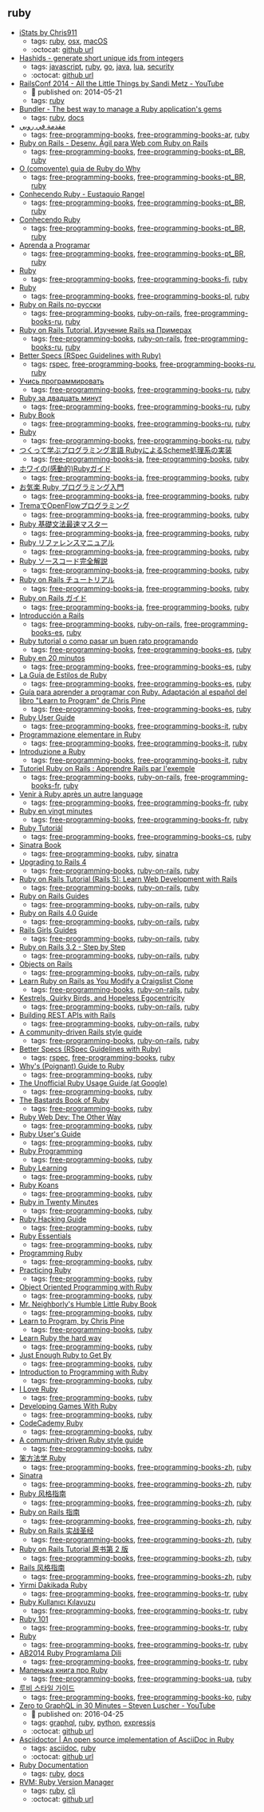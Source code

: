 ruby 
---
* [iStats by Chris911](http://chris911.github.io/iStats/)
    * tags: [ruby](../tags/ruby.md), [osx](../tags/osx.md), [macOS](../tags/macOS.md)
    * :octocat: [github url](https://github.com/Chris911/iStats)
* [Hashids - generate short unique ids from integers](https://hashids.org/)
    * tags: [javascript](../tags/javascript.md), [ruby](../tags/ruby.md), [go](../tags/go.md), [java](../tags/java.md), [lua](../tags/lua.md), [security](../tags/security.md)
    * :octocat: [github url](https://github.com/ivanakimov/hashids.js)
* [RailsConf 2014 - All the Little Things by Sandi Metz - YouTube](https://www.youtube.com/watch?v=8bZh5LMaSmE)
    * :calendar: published on: 2014-05-21
    * tags: [ruby](../tags/ruby.md)
* [Bundler - The best way to manage a Ruby application's gems    ](http://bundler.io/docs.html)
    * tags: [ruby](../tags/ruby.md), [docs](../tags/docs.md)
* [مقدمة في روبي ](http://librebooks.org/intro-to-ruby/)
    * tags: [free-programming-books](../tags/free-programming-books.md), [free-programming-books-ar](../tags/free-programming-books-ar.md), [ruby](../tags/ruby.md)
* [Ruby on Rails - Desenv. Ágil para Web com Ruby on Rails](http://www.caelum.com.br/apostila-ruby-on-rails/)
    * tags: [free-programming-books](../tags/free-programming-books.md), [free-programming-books-pt_BR](../tags/free-programming-books-pt_BR.md), [ruby](../tags/ruby.md)
* [O (comovente) guia de Ruby do Why](http://why.carlosbrando.com)
    * tags: [free-programming-books](../tags/free-programming-books.md), [free-programming-books-pt_BR](../tags/free-programming-books-pt_BR.md), [ruby](../tags/ruby.md)
* [Conhecendo Ruby - Eustaquio Rangel](https://leanpub.com/conhecendo-ruby/read)
    * tags: [free-programming-books](../tags/free-programming-books.md), [free-programming-books-pt_BR](../tags/free-programming-books-pt_BR.md), [ruby](../tags/ruby.md)
* [Conhecendo Ruby](http://howtocode.com.br/ebooks/ruby)
    * tags: [free-programming-books](../tags/free-programming-books.md), [free-programming-books-pt_BR](../tags/free-programming-books-pt_BR.md), [ruby](../tags/ruby.md)
* [Aprenda a Programar](http://www.jmonteiro.com/aprendaaprogramar/)
    * tags: [free-programming-books](../tags/free-programming-books.md), [free-programming-books-pt_BR](../tags/free-programming-books-pt_BR.md), [ruby](../tags/ruby.md)
* [Ruby](https://fi.wikibooks.org/wiki/Ruby)
    * tags: [free-programming-books](../tags/free-programming-books.md), [free-programming-books-fi](../tags/free-programming-books-fi.md), [ruby](../tags/ruby.md)
* [Ruby](https://pl.wikibooks.org/wiki/Ruby)
    * tags: [free-programming-books](../tags/free-programming-books.md), [free-programming-books-pl](../tags/free-programming-books-pl.md), [ruby](../tags/ruby.md)
* [Ruby on Rails по-русски](http://rusrails.ru)
    * tags: [free-programming-books](../tags/free-programming-books.md), [ruby-on-rails](../tags/ruby-on-rails.md), [free-programming-books-ru](../tags/free-programming-books-ru.md), [ruby](../tags/ruby.md)
* [Ruby on Rails Tutorial. Изучение Rails на Примерах](http://railstutorial.ru/chapters/4_0/beginning)
    * tags: [free-programming-books](../tags/free-programming-books.md), [ruby-on-rails](../tags/ruby-on-rails.md), [free-programming-books-ru](../tags/free-programming-books-ru.md), [ruby](../tags/ruby.md)
* [Better Specs (RSpec Guidelines with Ruby)](http://betterspecs.org/ru)
    * tags: [rspec](../tags/rspec.md), [free-programming-books](../tags/free-programming-books.md), [free-programming-books-ru](../tags/free-programming-books-ru.md), [ruby](../tags/ruby.md)
* [Учись программировать](http://www.shokhirev.com/mikhail/ruby/ltp/title.html)
    * tags: [free-programming-books](../tags/free-programming-books.md), [free-programming-books-ru](../tags/free-programming-books-ru.md), [ruby](../tags/ruby.md)
* [Ruby за двадцать минут](https://www.ruby-lang.org/ru/documentation/quickstart/)
    * tags: [free-programming-books](../tags/free-programming-books.md), [free-programming-books-ru](../tags/free-programming-books-ru.md), [ruby](../tags/ruby.md)
* [Ruby Book](https://github.com/Krugloff/rus_ruby_book)
    * tags: [free-programming-books](../tags/free-programming-books.md), [free-programming-books-ru](../tags/free-programming-books-ru.md), [ruby](../tags/ruby.md)
* [Ruby](https://ru.wikibooks.org/wiki/Ruby)
    * tags: [free-programming-books](../tags/free-programming-books.md), [free-programming-books-ru](../tags/free-programming-books-ru.md), [ruby](../tags/ruby.md)
* [つくって学ぶプログラミング言語 RubyによるScheme処理系の実装](http://tatsu-zine.com/books/scheme-in-ruby)
    * tags: [free-programming-books-ja](../tags/free-programming-books-ja.md), [free-programming-books](../tags/free-programming-books.md), [ruby](../tags/ruby.md)
* [ホワイの(感動的)Rubyガイド](http://www.aoky.net/articles/why_poignant_guide_to_ruby/)
    * tags: [free-programming-books-ja](../tags/free-programming-books-ja.md), [free-programming-books](../tags/free-programming-books.md), [ruby](../tags/ruby.md)
* [お気楽 Ruby プログラミング入門](http://www.geocities.jp/m_hiroi/light/ruby.html)
    * tags: [free-programming-books-ja](../tags/free-programming-books-ja.md), [free-programming-books](../tags/free-programming-books.md), [ruby](../tags/ruby.md)
* [TremaでOpenFlowプログラミング](http://yasuhito.github.io/trema-book/)
    * tags: [free-programming-books-ja](../tags/free-programming-books-ja.md), [free-programming-books](../tags/free-programming-books.md), [ruby](../tags/ruby.md)
* [Ruby 基礎文法最速マスター](http://route477.net/d/?date=20100125)
    * tags: [free-programming-books-ja](../tags/free-programming-books-ja.md), [free-programming-books](../tags/free-programming-books.md), [ruby](../tags/ruby.md)
* [Ruby リファレンスマニュアル](https://www.ruby-lang.org/ja/documentation/)
    * tags: [free-programming-books-ja](../tags/free-programming-books-ja.md), [free-programming-books](../tags/free-programming-books.md), [ruby](../tags/ruby.md)
* [Ruby ソースコード完全解説](http://i.loveruby.net/ja/rhg/book/)
    * tags: [free-programming-books-ja](../tags/free-programming-books-ja.md), [free-programming-books](../tags/free-programming-books.md), [ruby](../tags/ruby.md)
* [Ruby on Rails チュートリアル](http://railstutorial.jp)
    * tags: [free-programming-books-ja](../tags/free-programming-books-ja.md), [free-programming-books](../tags/free-programming-books.md), [ruby](../tags/ruby.md)
* [Ruby on Rails ガイド](http://railsguides.jp)
    * tags: [free-programming-books-ja](../tags/free-programming-books-ja.md), [free-programming-books](../tags/free-programming-books.md), [ruby](../tags/ruby.md)
* [Introducción a Rails](http://rubysur.org/introduccion.a.rails/)
    * tags: [free-programming-books](../tags/free-programming-books.md), [ruby-on-rails](../tags/ruby-on-rails.md), [free-programming-books-es](../tags/free-programming-books-es.md), [ruby](../tags/ruby.md)
* [Ruby tutorial o como pasar un buen rato programando](http://rubytutorial.wikidot.com/introduccion)
    * tags: [free-programming-books](../tags/free-programming-books.md), [free-programming-books-es](../tags/free-programming-books-es.md), [ruby](../tags/ruby.md)
* [Ruby en 20 minutos](https://www.ruby-lang.org/es/documentation/quickstart/)
    * tags: [free-programming-books](../tags/free-programming-books.md), [free-programming-books-es](../tags/free-programming-books-es.md), [ruby](../tags/ruby.md)
* [La Guía de Estilos de Ruby](https://github.com/alemohamad/ruby-style-guide/blob/master/README-esLA.md)
    * tags: [free-programming-books](../tags/free-programming-books.md), [free-programming-books-es](../tags/free-programming-books-es.md), [ruby](../tags/ruby.md)
* [Guía para aprender a programar con Ruby. Adaptación al español del libro "Learn to Program" de Chris Pine](https://github.com/rubysur/aprende.a.programar)
    * tags: [free-programming-books](../tags/free-programming-books.md), [free-programming-books-es](../tags/free-programming-books-es.md), [ruby](../tags/ruby.md)
* [Ruby User Guide](http://ruby-it.org/rug_it.zip)
    * tags: [free-programming-books](../tags/free-programming-books.md), [free-programming-books-it](../tags/free-programming-books-it.md), [ruby](../tags/ruby.md)
* [Programmazione elementare in Ruby](http://minimalprocedure.pragmas.org/writings/programmazione_elementare_ruby/corso_elementare_ruby.html)
    * tags: [free-programming-books](../tags/free-programming-books.md), [free-programming-books-it](../tags/free-programming-books-it.md), [ruby](../tags/ruby.md)
* [Introduzione a Ruby](http://tesi.cab.unipd.it/22937/1/Tesina_-_Introduzione_a_Ruby.pdf)
    * tags: [free-programming-books](../tags/free-programming-books.md), [free-programming-books-it](../tags/free-programming-books-it.md), [ruby](../tags/ruby.md)
* [Tutoriel Ruby on Rails : Apprendre Rails par l'exemple](http://french.railstutorial.org/chapters/beginning)
    * tags: [free-programming-books](../tags/free-programming-books.md), [ruby-on-rails](../tags/ruby-on-rails.md), [free-programming-books-fr](../tags/free-programming-books-fr.md), [ruby](../tags/ruby.md)
* [Venir à Ruby après un autre language](https://www.ruby-lang.org/fr/documentation/ruby-from-other-languages/)
    * tags: [free-programming-books](../tags/free-programming-books.md), [free-programming-books-fr](../tags/free-programming-books-fr.md), [ruby](../tags/ruby.md)
* [Ruby en vingt minutes](https://www.ruby-lang.org/fr/documentation/quickstart/)
    * tags: [free-programming-books](../tags/free-programming-books.md), [free-programming-books-fr](../tags/free-programming-books-fr.md), [ruby](../tags/ruby.md)
* [Ruby Tutoriál](http://i.iinfo.cz/files/root/k/Ruby_tutorial.pdf)
    * tags: [free-programming-books](../tags/free-programming-books.md), [free-programming-books-cs](../tags/free-programming-books-cs.md), [ruby](../tags/ruby.md)
* [Sinatra Book](https://github.com/sinatra/sinatra-book)
    * tags: [free-programming-books](../tags/free-programming-books.md), [ruby](../tags/ruby.md), [sinatra](../tags/sinatra.md)
* [Upgrading to Rails 4](https://github.com/alindeman/upgradingtorails4)
    * tags: [free-programming-books](../tags/free-programming-books.md), [ruby-on-rails](../tags/ruby-on-rails.md), [ruby](../tags/ruby.md)
* [Ruby on Rails Tutorial (Rails 5): Learn Web Development with Rails](https://www.railstutorial.org/book)
    * tags: [free-programming-books](../tags/free-programming-books.md), [ruby-on-rails](../tags/ruby-on-rails.md), [ruby](../tags/ruby.md)
* [Ruby on Rails Guides](http://guides.rubyonrails.org)
    * tags: [free-programming-books](../tags/free-programming-books.md), [ruby-on-rails](../tags/ruby-on-rails.md), [ruby](../tags/ruby.md)
* [Ruby on Rails 4.0 Guide](http://www.xyzpub.com/en/ruby-on-rails/4.0/)
    * tags: [free-programming-books](../tags/free-programming-books.md), [ruby-on-rails](../tags/ruby-on-rails.md), [ruby](../tags/ruby.md)
* [Rails Girls Guides](http://guides.railsgirls.com)
    * tags: [free-programming-books](../tags/free-programming-books.md), [ruby-on-rails](../tags/ruby-on-rails.md), [ruby](../tags/ruby.md)
* [Ruby on Rails 3.2 - Step by Step](http://www.xyzpub.com/en/ruby-on-rails/3.2/)
    * tags: [free-programming-books](../tags/free-programming-books.md), [ruby-on-rails](../tags/ruby-on-rails.md), [ruby](../tags/ruby.md)
* [Objects on Rails](http://objectsonrails.com)
    * tags: [free-programming-books](../tags/free-programming-books.md), [ruby-on-rails](../tags/ruby-on-rails.md), [ruby](../tags/ruby.md)
* [Learn Ruby on Rails as You Modify a Craigslist Clone](http://www.thinkful.com/learn/ruby-on-rails-tutorial/)
    * tags: [free-programming-books](../tags/free-programming-books.md), [ruby-on-rails](../tags/ruby-on-rails.md), [ruby](../tags/ruby.md)
* [Kestrels, Quirky Birds, and Hopeless Egocentricity](https://leanpub.com/combinators/read)
    * tags: [free-programming-books](../tags/free-programming-books.md), [ruby-on-rails](../tags/ruby-on-rails.md), [ruby](../tags/ruby.md)
* [Building REST APIs with Rails](http://apionrails.icalialabs.com/book)
    * tags: [free-programming-books](../tags/free-programming-books.md), [ruby-on-rails](../tags/ruby-on-rails.md), [ruby](../tags/ruby.md)
* [A community-driven Rails style guide](https://github.com/bbatsov/rails-style-guide)
    * tags: [free-programming-books](../tags/free-programming-books.md), [ruby-on-rails](../tags/ruby-on-rails.md), [ruby](../tags/ruby.md)
* [Better Specs (RSpec Guidelines with Ruby)](http://betterspecs.org)
    * tags: [rspec](../tags/rspec.md), [free-programming-books](../tags/free-programming-books.md), [ruby](../tags/ruby.md)
* [Why's (Poignant) Guide to Ruby](http://poignant.guide)
    * tags: [free-programming-books](../tags/free-programming-books.md), [ruby](../tags/ruby.md)
* [The Unofficial Ruby Usage Guide (at Google)](http://www.caliban.org/ruby/rubyguide.shtml)
    * tags: [free-programming-books](../tags/free-programming-books.md), [ruby](../tags/ruby.md)
* [The Bastards Book of Ruby](http://ruby.bastardsbook.com)
    * tags: [free-programming-books](../tags/free-programming-books.md), [ruby](../tags/ruby.md)
* [Ruby Web Dev: The Other Way](https://leanpub.com/rwdtow/read)
    * tags: [free-programming-books](../tags/free-programming-books.md), [ruby](../tags/ruby.md)
* [Ruby User's Guide](http://www.rubyist.net/~slagell/ruby/)
    * tags: [free-programming-books](../tags/free-programming-books.md), [ruby](../tags/ruby.md)
* [Ruby Programming](http://www.linuxtopia.org/online_books/programming_books/ruby_tutorial/)
    * tags: [free-programming-books](../tags/free-programming-books.md), [ruby](../tags/ruby.md)
* [Ruby Learning](http://rubylearning.com)
    * tags: [free-programming-books](../tags/free-programming-books.md), [ruby](../tags/ruby.md)
* [Ruby Koans](http://www.rubykoans.com)
    * tags: [free-programming-books](../tags/free-programming-books.md), [ruby](../tags/ruby.md)
* [Ruby in Twenty Minutes](https://www.ruby-lang.org/en/documentation/quickstart/)
    * tags: [free-programming-books](../tags/free-programming-books.md), [ruby](../tags/ruby.md)
* [Ruby Hacking Guide](http://ruby-hacking-guide.github.io)
    * tags: [free-programming-books](../tags/free-programming-books.md), [ruby](../tags/ruby.md)
* [Ruby Essentials](http://www.techotopia.com/index.php/Ruby_Essentials)
    * tags: [free-programming-books](../tags/free-programming-books.md), [ruby](../tags/ruby.md)
* [Programming Ruby](http://ruby-doc.com/docs/ProgrammingRuby/)
    * tags: [free-programming-books](../tags/free-programming-books.md), [ruby](../tags/ruby.md)
* [Practicing Ruby](https://github.com/elm-city-craftworks/practicing-ruby-manuscripts)
    * tags: [free-programming-books](../tags/free-programming-books.md), [ruby](../tags/ruby.md)
* [Object Oriented Programming with Ruby](https://launchschool.com/books/oo_ruby)
    * tags: [free-programming-books](../tags/free-programming-books.md), [ruby](../tags/ruby.md)
* [Mr. Neighborly's Humble Little Ruby Book](http://www.humblelittlerubybook.com)
    * tags: [free-programming-books](../tags/free-programming-books.md), [ruby](../tags/ruby.md)
* [Learn to Program, by Chris Pine](http://pine.fm/LearnToProgram/)
    * tags: [free-programming-books](../tags/free-programming-books.md), [ruby](../tags/ruby.md)
* [Learn Ruby the hard way](http://learnrubythehardway.org/book/)
    * tags: [free-programming-books](../tags/free-programming-books.md), [ruby](../tags/ruby.md)
* [Just Enough Ruby to Get By](http://jasonkim.ca/projects/just_enough_ruby_to_get_by/)
    * tags: [free-programming-books](../tags/free-programming-books.md), [ruby](../tags/ruby.md)
* [Introduction to Programming with Ruby](https://launchschool.com/books/ruby)
    * tags: [free-programming-books](../tags/free-programming-books.md), [ruby](../tags/ruby.md)
* [I Love Ruby](https://mindaslab.github.io/I-Love-Ruby/)
    * tags: [free-programming-books](../tags/free-programming-books.md), [ruby](../tags/ruby.md)
* [Developing Games With Ruby](https://leanpub.com/developing-games-with-ruby/read)
    * tags: [free-programming-books](../tags/free-programming-books.md), [ruby](../tags/ruby.md)
* [CodeCademy Ruby](https://www.codecademy.com/learn/ruby)
    * tags: [free-programming-books](../tags/free-programming-books.md), [ruby](../tags/ruby.md)
* [A community-driven Ruby style guide](https://github.com/bbatsov/ruby-style-guide)
    * tags: [free-programming-books](../tags/free-programming-books.md), [ruby](../tags/ruby.md)
* [笨方法学 Ruby](http://lrthw.github.io)
    * tags: [free-programming-books](../tags/free-programming-books.md), [free-programming-books-zh](../tags/free-programming-books-zh.md), [ruby](../tags/ruby.md)
* [Sinatra](http://www.sinatrarb.com/intro-zh.html)
    * tags: [free-programming-books](../tags/free-programming-books.md), [free-programming-books-zh](../tags/free-programming-books-zh.md), [ruby](../tags/ruby.md)
* [Ruby 风格指南](https://github.com/JuanitoFatas/ruby-style-guide/blob/master/README-zhCN.md)
    * tags: [free-programming-books](../tags/free-programming-books.md), [free-programming-books-zh](../tags/free-programming-books-zh.md), [ruby](../tags/ruby.md)
* [Ruby on Rails 指南](http://guides.ruby-china.org)
    * tags: [free-programming-books](../tags/free-programming-books.md), [free-programming-books-zh](../tags/free-programming-books-zh.md), [ruby](../tags/ruby.md)
* [Ruby on Rails 实战圣经](https://ihower.tw/rails4/)
    * tags: [free-programming-books](../tags/free-programming-books.md), [free-programming-books-zh](../tags/free-programming-books-zh.md), [ruby](../tags/ruby.md)
* [Ruby on Rails Tutorial 原书第 2 版](http://railstutorial-china.org)
    * tags: [free-programming-books](../tags/free-programming-books.md), [free-programming-books-zh](../tags/free-programming-books-zh.md), [ruby](../tags/ruby.md)
* [Rails 风格指南](https://github.com/JuanitoFatas/rails-style-guide/blob/master/README-zhCN.md)
    * tags: [free-programming-books](../tags/free-programming-books.md), [free-programming-books-zh](../tags/free-programming-books-zh.md), [ruby](../tags/ruby.md)
* [Yirmi Dakikada Ruby](https://www.ruby-lang.org/tr/documentation/quickstart/)
    * tags: [free-programming-books](../tags/free-programming-books.md), [free-programming-books-tr](../tags/free-programming-books-tr.md), [ruby](../tags/ruby.md)
* [Ruby Kullanıcı Kılavuzu](http://www.belgeler.org/uygulamalar/ruby/ruby-ug.html)
    * tags: [free-programming-books](../tags/free-programming-books.md), [free-programming-books-tr](../tags/free-programming-books-tr.md), [ruby](../tags/ruby.md)
* [Ruby 101](https://www.gitbook.com/book/vigo/ruby-101/details)
    * tags: [free-programming-books](../tags/free-programming-books.md), [free-programming-books-tr](../tags/free-programming-books-tr.md), [ruby](../tags/ruby.md)
* [Ruby](https://www.ruby-lang.org/tr/)
    * tags: [free-programming-books](../tags/free-programming-books.md), [free-programming-books-tr](../tags/free-programming-books-tr.md), [ruby](../tags/ruby.md)
* [AB2014 Ruby Programlama Dili](https://github.com/leylaKapi/AB2014-Ruby-Programlama-Dili/blob/master/Ruby_AB2014.md)
    * tags: [free-programming-books](../tags/free-programming-books.md), [free-programming-books-tr](../tags/free-programming-books-tr.md), [ruby](../tags/ruby.md)
* [Маленька книга про Ruby](https://lambdabooks.github.io/thelittlebookofruby)
    * tags: [free-programming-books](../tags/free-programming-books.md), [free-programming-books-ua](../tags/free-programming-books-ua.md), [ruby](../tags/ruby.md)
* [루비 스타일 가이드](https://github.com/dalzony/ruby-style-guide/blob/master/README-koKR.md)
    * tags: [free-programming-books](../tags/free-programming-books.md), [free-programming-books-ko](../tags/free-programming-books-ko.md), [ruby](../tags/ruby.md)
* [Zero to GraphQL in 30 Minutes – Steven Luscher - YouTube](https://www.youtube.com/watch?v=UBGzsb2UkeY)
    * :calendar: published on: 2016-04-25
    * tags: [graphql](../tags/graphql.md), [ruby](../tags/ruby.md), [python](../tags/python.md), [expressjs](../tags/expressjs.md)
    * :octocat: [github url](https://github.com/steveluscher/zero-to-graphql)
* [Asciidoctor | An open source implementation of AsciiDoc in Ruby](http://asciidoctor.org/)
    * tags: [asciidoc](../tags/asciidoc.md), [ruby](../tags/ruby.md)
    * :octocat: [github url](https://github.com/asciidoctor/asciidoctor)
* [Ruby Documentation](https://www.ruby-lang.org/en/documentation/)
    * tags: [ruby](../tags/ruby.md), [docs](../tags/docs.md)
* [RVM: Ruby Version Manager](https://rvm.io/)
    * tags: [ruby](../tags/ruby.md), [cli](../tags/cli.md)
    * :octocat: [github url](https://github.com/rvm/rvm)
